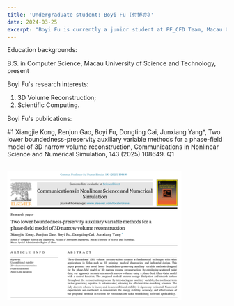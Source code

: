 ```yaml
---
title: 'Undergraduate student: Boyi Fu (付博亦)'
date: 2024-03-25
excerpt: "Boyi Fu is currently a junior student at PF_CFD Team, Macau University of Science and Technology. His research interest is 3D reconstruction algorithm.<br/><img src='/images/FBY.png' width='200px'>"
---
```

Education backgrounds:

B.S. in Computer Science, Macau University of Science and Technology, present

Boyi Fu's research interests:

1. 3D Volume Reconstruction;
2. Scientific Computing.

Boyi Fu's publications:

#1 Xiangjie Kong, Renjun Gao, Boyi Fu, Dongting Cai, Junxiang Yang*, Two lower boundedness-preservity auxiliary variable methods for a
 phase-field model of 3D narrow volume reconstruction, Communications in Nonlinear Science and Numerical Simulation, 143 (2025) 108649. Q1

<br/><img src='/images/kongpaper1.png' width='400px'>
